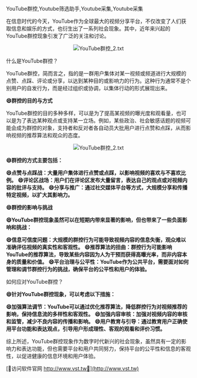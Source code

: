 YouTube群控,Youtube筛选助手,Youtube采集,Youtube采集

在信息时代的今天，YouTube作为全球最大的视频分享平台，不仅改变了人们获取信息和娱乐的方式，也衍生出了一系列社会现象。其中，近年来兴起的YouTube群控现象引发了广泛的关注和讨论。

 <center><img src="https://vst.tw/MP4/tuiguang/png/8.png" alt="YouTube群控_2.txt"></center>

什么是YouTube群控？

YouTube群控，简而言之，指的是一群用户集体对某一视频或频道进行大规模的点赞、点踩、评论或分享，以达到某种目的或影响力的行为。这种行为通常不是个别用户的自发行为，而是经过组织或协调，以集体行动的形式展现出来。

**😄群控的目的与方式**

YouTube群控的目的多种多样，可以是为了提高某视频的曝光度和观看量，也可以是为了表达某种观点或支持某一立场。例如，某些政治、社会敏感话题的视频可能会成为群控的对象，支持者和反对者各自动员大批用户进行点赞和点踩，从而影响视频的推荐算法和观众的态度。

 <center><img src="https://vst.tw/MP4/tuiguang/png/2.png" alt="YouTube群控_2.txt"></center>

**😄群控的方式主要包括：**

**😄点赞与点踩战：大量用户集体进行点赞或点踩，以影响视频的喜欢与不喜欢比例。**
**😄评论区战场：用户们在评论区发布大量留言，表达自己的观点或对视频内容的批评与支持。**
**😄分享与推广：通过社交媒体平台等方式，大规模分享和传播特定视频，以扩大其影响力。**

**😄群控的影响与挑战**

**😄YouTube群控现象虽然可以在短期内带来显著的影响，但也带来了一些负面影响和挑战：**

**😄信息可信度问题：大规模的群控行为可能导致视频内容的信息失衡，观众难以准确评估视频的真实性和客观性。**
**😄推荐算法的扭曲：群控行为可能影响YouTube的推荐算法，导致某些内容因为人为干预而获得高曝光率，而非内容本身的质量和价值。**
**😄平台治理与公平性：YouTube作为公共平台，需要面对如何管理和调节群控行为的挑战，确保平台的公平性和用户的体验。**

如何应对YouTube群控？

**😄针对YouTube群控现象，可以考虑以下措施：**

**😄加强算法调节：YouTube可以通过优化推荐算法，降低群控行为对视频推荐的影响，保持信息流的多样性和客观性。**
**😄加强内容审核：加强对视频内容的审核和监管，减少不良内容的传播和影响。**
**😄用户教育与引导：通过教育用户正确使用平台功能和表达观点，引导用户形成理性、客观的观看和评价习惯。**

综上所述，YouTube群控现象作为数字时代新兴的社会现象，虽然具有一定的影响力和表达功能，但也需要平台和用户共同努力，保持平台的公平性和信息的客观性，以促进健康的信息环境和用户体验。


[👻访问软件官网 http://www.vst.tw👻](http://www.vst.tw)
